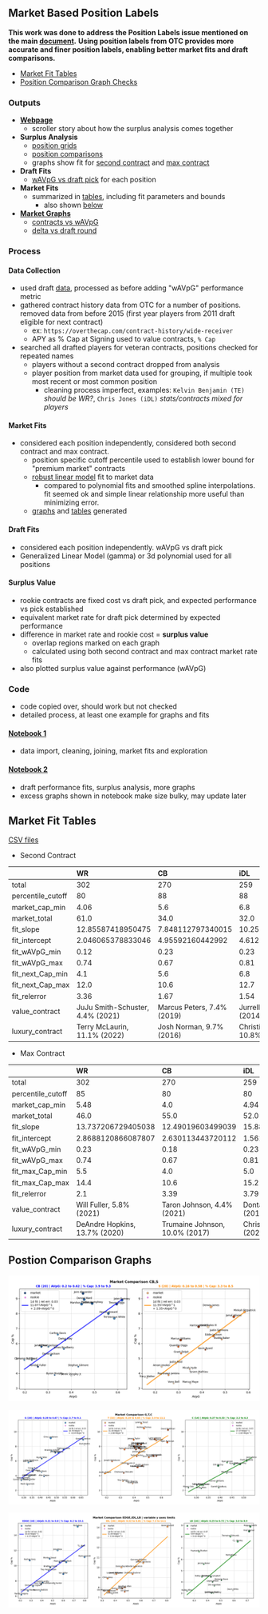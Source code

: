 ## Market Based Position Labels

**This work was done to address the Position Labels issue mentioned on the main [document](/README.md#draft-surplus-analysis).** 
**Using position labels from OTC provides more accurate and finer position labels, enabling better market fits and draft comparisons.**

 - [Market Fit Tables](/#market-fit-tables)
 - [Position Comparison Graph Checks](/#position-comparison-graphs)

### Outputs

 - **[Webpage](https://nbpub.github.io/nfl_draft_vs_market/)**
   - scroller story about how the surplus analysis comes together
 - **Surplus Analysis**
   - [position grids](/graphs/Draft%20Surplus%20Position%20Grids)
   - [position comparisons](/graphs/Draft%20Surplus%20Position%20Comparisons)
   - graphs show fit for [second contract](./graphs/Second%20Contract%20Fits) and [max contract](./graphs/Max%20Contract%20Fits)
 - **Draft Fits**
   - [wAVpG vs draft pick](/graphs/Draft%20Performance%20fits) for each position
 - **Market Fits**
   - summarized in [tables](./tables), including fit parameters and bounds
     - also shown [below](#market-fit-tables)
 - **[Market Graphs](./graphs/Market%20Explore)**
   - [contracts vs wAVpG](/graphs/Market%20Explore/position%20second%2C%20max%2C%20delta)
   - [delta vs draft round](/graphs/Market%20Explore/delta%20vs%20draft%20rnd)

### Process

#### Data Collection
 - used draft [data](/data/draft_2011-2023.csv), processed as before adding "wAVpG" performance metric
 - gathered contract history data from OTC for a number of positions. removed data from before 2015 (first year players from 2011 draft eligible for next contract)
   - ex: `https://overthecap.com/contract-history/wide-receiver`  
   - APY as % Cap at Signing used to value contracts, `% Cap`
 - searched all drafted players for veteran contracts, positions checked for repeated names
   - players without a second contract dropped from analysis
   - player position from market data used for grouping, if multiple took most recent or most common position
     - cleaning process imperfect, examples: `Kelvin Benjamin (TE)` *should be WR?*, `Chris Jones (iDL)` *stats/contracts mixed for players* 
 
#### Market Fits
 - considered each position independently, considered both second contract and max contract.
   - position specific cutoff percentile used to establish lower bound for "premium market" contracts
   - [robust linear model](https://www.statsmodels.org/dev/generated/statsmodels.robust.robust_linear_model.RLM.html#statsmodels.robust.robust_linear_model.RLM) fit to market data
     - compared to polynomial fits and smoothed spline interpolations. fit seemed ok and simple linear relationship more useful than minimizing error.
   - [graphs](./graphs) and [tables](./tables) generated
   
#### Draft Fits
 - considered each position independently. wAVpG vs draft pick
 - Generalized Linear Model (gamma) or 3d polynomial used for all positions
 
#### Surplus Value
 - rookie contracts are fixed cost vs draft pick, and expected performance vs pick established
 - equivalent market rate for draft pick determined by expected performance
 - difference in market rate and rookie cost = **surplus value**
   - overlap regions marked on each graph
   - calculated using both second contract and max contract market rate fits 
 - also plotted surplus value against performance (wAVpG)
 
### Code
 - code copied over, should work but not checked
 - detailed process, at least one example for graphs and fits
 
#### [Notebook 1](./market%20based%20positions.ipynb)
 - data import, cleaning, joining, market fits and exploration

 
#### [Notebook 2](./market%20based%20positions_2.ipynb)
 - draft performance fits, surplus analysis, more graphs
 - excess graphs shown in notebook make size bulky, may update later

 
## Market Fit Tables 

[CSV files](/tables)

 - Second Contract

|                   | WR                               | CB                         | iDL                             | LB                            | EDGE                        | S                           | RB                          | G                            | T                           | TE                       | QB                       | C                           |
|:------------------|:---------------------------------|:---------------------------|:--------------------------------|:------------------------------|:----------------------------|:----------------------------|:----------------------------|:-----------------------------|:----------------------------|:-------------------------|:-------------------------|:----------------------------|
| total             | 302                              | 270                        | 259                             | 241                           | 220                         | 197                         | 191                         | 165                          | 155                         | 140                      | 111                      | 67                          |
| percentile_cutoff | 80                               | 88                         | 88                              | 80                            | 85                          | 88                          | 88                          | 80                           | 80                          | 80                       | 80                       | 70                          |
| market_cap_min    | 4.06                             | 5.6                        | 6.8                             | 3.0                           | 7.42                        | 4.05                        | 3.32                        | 4.22                         | 7.12                        | 3.62                     | 11.6                     | 2.56                        |
| market_total      | 61.0                             | 34.0                       | 32.0                            | 51.0                          | 33.0                        | 24.0                        | 23.0                        | 33.0                         | 31.0                        | 28.0                     | 23.0                     | 20.0                        |
| fit_slope         | 12.85587418950475                | 7.848112797340015          | 10.252669035295526              | 11.175099143729497            | 11.798988134861514          | 12.094201690439265          | 8.806759764670103           | 9.268596018205322            | 3.7320839896797464          | 7.6554116267097125       | 18.660161571208448       | 8.493797680769648           |
| fit_intercept     | 2.046065378833046                | 4.95592160442992           | 4.612331044263812               | 0.7155568674572197            | 4.774561771744128           | 2.014778524413766           | 1.088231537945763           | 2.2555386563259066           | 6.881632651417924           | 3.4224896887810914       | 4.156856692365987        | 1.5772300362375216          |
| fit_wAVpG_min     | 0.12                             | 0.23                       | 0.23                            | 0.2                           | 0.24                        | 0.22                        | 0.28                        | 0.29                         | 0.33                        | 0.12                     | 0.29                     | 0.32                        |
| fit_wAVpG_max     | 0.74                             | 0.67                       | 0.81                            | 0.8                           | 0.8                         | 0.58                        | 0.79                        | 0.67                         | 0.74                        | 0.54                     | 1.0                      | 0.62                        |
| fit_next_Cap_min  | 4.1                              | 5.6                        | 6.8                             | 3.0                           | 7.5                         | 4.1                         | 3.4                         | 4.3                          | 7.2                         | 3.7                      | 11.6                     | 2.8                         |
| fit_next_Cap_max  | 12.0                             | 10.6                       | 12.7                            | 10.8                          | 15.3                        | 9.6                         | 8.1                         | 9.6                          | 11.1                        | 7.8                      | 24.5                     | 7.4                         |
| fit_relerror      | 3.36                             | 1.67                       | 1.54                            | 5.3                           | 2.01                        | 1.68                        | 2.47                        | 3.12                         | 1.64                        | 2.77                     | 1.8                      | 4.31                        |
| value_contract    | JuJu Smith-Schuster, 4.4% (2021) | Marcus Peters, 7.4% (2019) | Jurrell Casey, 6.8% (2014)      | Germaine Pratt, 3.0% (2023)   | Cameron Jordan, 7.7% (2015) | Justin Simmons, 5.8% (2020) | Saquon Barkley, 4.5% (2023) | Larry Warford, 5.1% (2017)   | Lane Johnson, 7.2% (2016)   | Eric Ebron, 3.7% (2018)  | Cam Newton, 14.5% (2015) | Ben Jones, 2.8% (2016)      |
| luxury_contract   | Terry McLaurin, 11.1% (2022)     | Josh Norman, 9.7% (2016)   | Christian Wilkins, 10.8% (2024) | Foyesade Oluokun, 7.2% (2022) | Rashan Gary, 10.7% (2023)   | Derwin James, 9.1% (2022)   | David Johnson, 7.3% (2018)  | Chris Lindstrom, 9.1% (2023) | Laremy Tunsil, 11.1% (2023) | Jonnu Smith, 6.8% (2021) | Joe Burrow, 24.5% (2023) | Brandon Linder, 6.2% (2017) |

 - Max Contract

|                   | WR                            | CB                             | iDL                       | LB                            | EDGE                        | S                           | RB                         | G                            | T                           | TE                       | QB                           | C                             |
|:------------------|:------------------------------|:-------------------------------|:--------------------------|:------------------------------|:----------------------------|:----------------------------|:---------------------------|:-----------------------------|:----------------------------|:-------------------------|:-----------------------------|:------------------------------|
| total             | 302                           | 270                            | 259                       | 241                           | 220                         | 197                         | 191                        | 165                          | 155                         | 140                      | 111                          | 67                            |
| percentile_cutoff | 85                            | 80                             | 80                        | 80                            | 80                          | 80                          | 85                         | 70                           | 65                          | 75                       | 80                           | 65                            |
| market_cap_min    | 5.48                          | 4.0                            | 4.94                      | 3.5                           | 6.46                        | 3.18                        | 2.95                       | 3.06                         | 3.7                         | 3.2                      | 12.0                         | 2.88                          |
| market_total      | 46.0                          | 55.0                           | 52.0                      | 49.0                          | 44.0                        | 40.0                        | 29.0                       | 50.0                         | 55.0                        | 38.0                     | 23.0                         | 24.0                          |
| fit_slope         | 13.737206729405038            | 12.49019603499039              | 15.889160026395505        | 10.588818012529615            | 13.480275485815419          | 15.623517739638002          | 9.935109743722288          | 13.20478598496318            | 12.001518106132586          | 10.528441405928335       | 20.086918721164448           | 11.44281936022716             |
| fit_intercept     | 2.8688120866087807            | 2.630113443720112              | 1.561668684207214         | 1.217220603151406             | 3.810861262267225           | 0.4660767486666928          | 0.28359237674553084        | 0.3693424976875763           | 2.256743837783868           | 2.5525307547863774       | 4.199772232106598            | 0.74428829394658              |
| fit_wAVpG_min     | 0.23                          | 0.18                           | 0.23                      | 0.22                          | 0.21                        | 0.16                        | 0.28                       | 0.26                         | 0.19                        | 0.09                     | 0.43                         | 0.3                           |
| fit_wAVpG_max     | 0.74                          | 0.67                           | 0.81                      | 0.8                           | 0.8                         | 0.58                        | 0.79                       | 0.67                         | 0.74                        | 0.54                     | 1.0                          | 0.62                          |
| fit_max_Cap_min   | 5.5                           | 4.0                            | 5.0                       | 3.5                           | 6.7                         | 3.2                         | 3.0                        | 3.1                          | 3.7                         | 3.2                      | 12.0                         | 2.9                           |
| fit_max_Cap_max   | 14.4                          | 10.6                           | 15.2                      | 10.8                          | 15.3                        | 9.6                         | 8.2                        | 9.9                          | 11.6                        | 8.2                      | 24.5                         | 7.4                           |
| fit_relerror      | 2.1                           | 3.39                           | 3.79                      | 3.97                          | 1.65                        | 3.56                        | 4.17                       | 5.42                         | 4.87                        | 3.17                     | 1.86                         | 3.06                          |
| value_contract    | Will Fuller, 5.8% (2021)      | Taron Johnson, 4.4% (2021)     | Dontari Poe, 5.3% (2018)  | Dre Greenlaw, 3.9% (2022)     | Myles Garrett, 12.6% (2020) | Kenny Vaccaro, 3.2% (2019)  | D'Andre Swift, 3.1% (2024) | Clint Boling, 3.6% (2015)    | Daryl Williams, 4.4% (2021) | Eric Ebron, 3.7% (2018)  | Cam Newton, 14.5% (2015)     | Travis Frederick, 6.1% (2016) |
| luxury_contract   | DeAndre Hopkins, 13.7% (2020) | Trumaine Johnson, 10.0% (2017) | Chris Jones, 12.4% (2024) | Foyesade Oluokun, 7.2% (2022) | Rashan Gary, 10.7% (2023)   | Harrison Smith, 8.8% (2021) | David Johnson, 7.3% (2018) | Brandon Scherff, 9.9% (2021) | Laremy Tunsil, 11.1% (2023) | Jonnu Smith, 6.8% (2021) | Russell Wilson, 23.5% (2022) | Brandon Linder, 6.2% (2017)   |


## Postion Comparison Graphs

![DB Pairing](/comparison%20graphs/position%20group%20checks/market_compare-OTC_CB-S.png "Were CB and S safe to group into DB?")

![OL](/comparison%20graphs/position%20group%20checks/market_compare-OTC_G-T-C.png "Should T/G/C be treated separately?")

![skipped D](/comparison%20graphs/position%20group%20checks/market_compare-OTC_EDGE-IDL-LB_varied_y.png "Skipped defense, market rates imply thoughtful cleaning is worthwhile") 
 
 